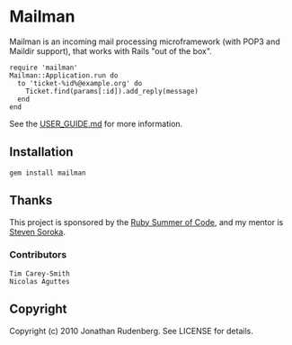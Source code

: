 # Mailman

Mailman is an incoming mail processing microframework (with POP3 and Maildir
support), that works with Rails "out of the box".

    require 'mailman'
    Mailman::Application.run do
      to 'ticket-%id%@example.org' do 
        Ticket.find(params[:id]).add_reply(message)
      end
    end

See the [USER_GUIDE.md](http://rubydoc.info/github/titanous/mailman/master/file/USER_GUIDE.md) for more information.

## Installation

    gem install mailman

## Thanks

This project is sponsored by the [Ruby Summer of Code](http://rubysoc.org),
and my mentor is [Steven Soroka](http://github.com/ssoroka).

### Contributors

    Tim Carey-Smith
    Nicolas Aguttes

## Copyright

Copyright (c) 2010 Jonathan Rudenberg. See LICENSE for details.
